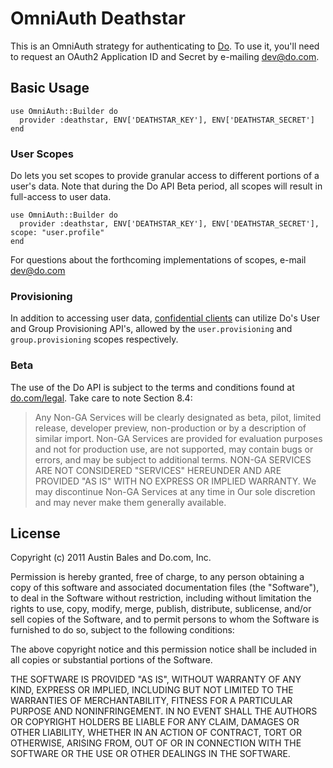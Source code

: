 # OmniAuth Deathstar

This is an OmniAuth strategy for authenticating to [Do](https://do.com). To
use it, you'll need to request an OAuth2 Application ID and Secret
by e-mailing dev@do.com.

## Basic Usage

    use OmniAuth::Builder do
      provider :deathstar, ENV['DEATHSTAR_KEY'], ENV['DEATHSTAR_SECRET']
    end

### User Scopes

Do lets you set scopes to provide granular access to different portions
of a user's data. Note that during the Do API Beta period, all scopes
will result in full-access to user data. 

    use OmniAuth::Builder do
      provider :deathstar, ENV['DEATHSTAR_KEY'], ENV['DEATHSTAR_SECRET'], scope: "user.profile"
    end

For questions about the forthcoming implementations of scopes, e-mail
dev@do.com

### Provisioning

In addition to accessing user data, [confidential
clients](http://tools.ietf.org/html/draft-ietf-oauth-v2-31#section-2.1)
can utilize Do's User and Group Provisioning API's, allowed by the
`user.provisioning` and `group.provisioning` scopes respectively. 

### Beta

The use of the Do API is subject to the terms and conditions found at
[do.com/legal](https://do.com/legal). Take care to note Section 8.4:

> Any Non-GA Services will be clearly designated as beta, pilot, limited release, developer preview, non-production or by a description of similar import. Non-GA Services are provided for evaluation purposes and not for production use, are not supported, may contain bugs or errors, and may be subject to additional terms. NON-GA SERVICES ARE NOT CONSIDERED "SERVICES" HEREUNDER AND ARE PROVIDED "AS IS" WITH NO EXPRESS OR IMPLIED WARRANTY. We may discontinue Non-GA Services at any time in Our sole discretion and may never make them generally available.

## License

Copyright (c) 2011 Austin Bales and Do.com, Inc.

Permission is hereby granted, free of charge, to any person obtaining a copy of this software and associated documentation files (the "Software"), to deal in the Software without restriction, including without limitation the rights to use, copy, modify, merge, publish, distribute, sublicense, and/or sell copies of the Software, and to permit persons to whom the Software is furnished to do so, subject to the following conditions:

The above copyright notice and this permission notice shall be included in all copies or substantial portions of the Software.

THE SOFTWARE IS PROVIDED "AS IS", WITHOUT WARRANTY OF ANY KIND, EXPRESS OR IMPLIED, INCLUDING BUT NOT LIMITED TO THE WARRANTIES OF MERCHANTABILITY, FITNESS FOR A PARTICULAR PURPOSE AND NONINFRINGEMENT. IN NO EVENT SHALL THE AUTHORS OR COPYRIGHT HOLDERS BE LIABLE FOR ANY CLAIM, DAMAGES OR OTHER LIABILITY, WHETHER IN AN ACTION OF CONTRACT, TORT OR OTHERWISE, ARISING FROM, OUT OF OR IN CONNECTION WITH THE SOFTWARE OR THE USE OR OTHER DEALINGS IN THE SOFTWARE.
